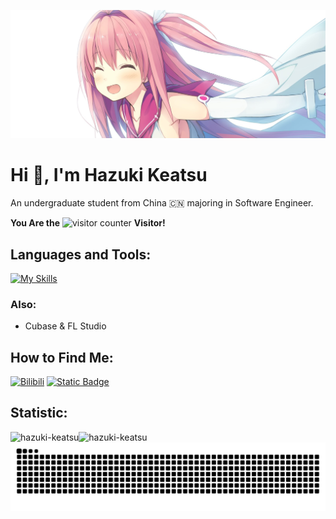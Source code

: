 ![header](./assets/header.jpg)

<h1 align="left">Hi 👋, I'm Hazuki Keatsu</h1>
An undergraduate student from China 🇨🇳 majoring in Software Engineer.

**You Are the** ![visitor counter](https://count.getloli.com/@hazuki-keatsu?name=hazuki-keatsu&theme=booru-jaypee&padding=7&offset=0&align=bottom&scale=0.75&pixelated=1&darkmode=auto) **Visitor!**

<h2 align="left">Languages and Tools:</h2>

[![My Skills](https://skillicons.dev/icons?i=androidstudio,cpp,flutter,dart,git,github,go,kotlin,latex,linux,md,neovim,obsidian,py,pytorch,windows,vscode,sqlite&perline=9)](https://skillicons.dev)

<h3 align="left">Also: </h3>

- Cubase & FL Studio

<h2>How to Find Me:</h2>

[![Bilibili](https://img.shields.io/badge/dynamic/json?style=for-the-badge&label=Bilibili+Follows&labelColor=FE7398&color=282C34&query=$.data.follower&url=https://api.bilibili.com/x/relation/stat?vmid=392082366&longCache=true&logo=bilibili&logoColor=white)](https://space.bilibili.com/392082366)
[![Static Badge](https://img.shields.io/badge/Outlook-Mail_to_Me-0F6CBD?style=for-the-badge&logo=gmail&logoColor=FFFFFF&logoSize=auto)](mailto:yeyuefeng699@outlook.com)

<h2>Statistic:</h2>

<p><img align="left" src="https://github-readme-stats.vercel.app/api?username=hazuki-keatsu&show_icons=true&locale=en" alt="hazuki-keatsu" /></p>

<p><img align="left" src="https://github-readme-stats.vercel.app/api/top-langs?username=hazuki-keatsu&show_icons=true&locale=en&layout=compact&hide=jupyter%20notebook" alt="hazuki-keatsu" /></p>

<picture>
  <source media="(prefers-color-scheme: dark)" srcset="./assets/github-snake-dark.svg" />
  <source media="(prefers-color-scheme: light)" srcset="./assets/github-snake.svg" />
  <img alt="github-snake" src="./assets/github-snake.svg" />
</picture>
